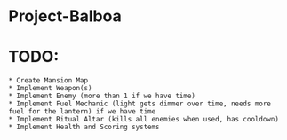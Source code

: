 # Project-Balboa

# TODO:
	* Create Mansion Map
	* Implement Weapon(s)
	* Implement Enemy (more than 1 if we have time)
	* Implement Fuel Mechanic (light gets dimmer over time, needs more fuel for the lantern) if we have time
	* Implement Ritual Altar (kills all enemies when used, has cooldown)
	* Implement Health and Scoring systems
	
